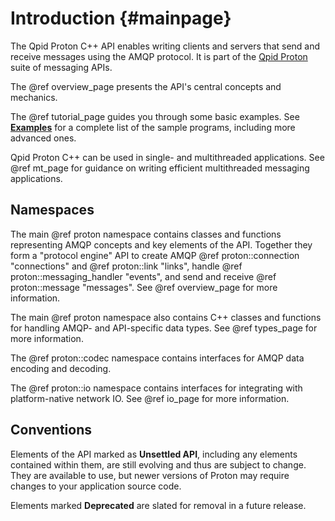 # Introduction {#mainpage}

The Qpid Proton C++ API enables writing clients and servers that send
and receive messages using the AMQP protocol. It is part of the
[Qpid Proton](https://qpid.apache.org/proton/index.html) suite of
messaging APIs.

The @ref overview_page presents the API's central concepts and
mechanics.

The @ref tutorial_page guides you through some basic examples.  See
[**Examples**](examples.html) for a complete list of the sample
programs, including more advanced ones.

Qpid Proton C++ can be used in single- and multithreaded applications.
See @ref mt_page for guidance on writing efficient multithreaded
messaging applications.

## Namespaces

The main @ref proton namespace contains classes and functions
representing AMQP concepts and key elements of the API.  Together they
form a "protocol engine" API to create AMQP @ref proton::connection
"connections" and @ref proton::link "links", handle @ref
proton::messaging\_handler "events", and send and receive @ref
proton::message "messages".  See @ref overview_page for more
information.

The main @ref proton namespace also contains C++ classes and functions
for handling AMQP- and API-specific data types. See @ref types_page
for more information.

The @ref proton::codec namespace contains interfaces for AMQP data
encoding and decoding.

The @ref proton::io namespace contains interfaces for integrating with
platform-native network IO.  See @ref io_page for more information.

## Conventions

Elements of the API marked as **Unsettled API**, including any
elements contained within them, are still evolving and thus are
subject to change.  They are available to use, but newer versions of
Proton may require changes to your application source code.

Elements marked **Deprecated** are slated for removal in a future
release.
